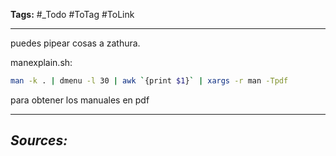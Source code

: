 **Tags:** #_Todo
#ToTag #ToLink 
- - -
puedes pipear cosas a  zathura.

manexplain.sh:
``` bash
man -k . | dmenu -l 30 | awk `{print $1}` | xargs -r man -Tpdf
``` 
para obtener los manuales en pdf
- - - 
## ***Sources:***